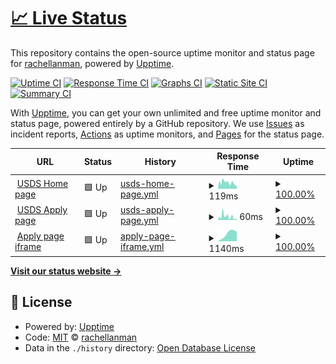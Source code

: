 # [📈 Live Status](https://rachellanman.github.io/website-monitoring)

This repository contains the open-source uptime monitor and status page for [rachellanman](https://rachellanman.github.io/website-monitoring), powered by [Upptime](https://github.com/upptime/upptime).

[![Uptime CI](https://github.com/rachellanman/website-monitoring/workflows/Uptime%20CI/badge.svg)](https://github.com/rachellanman/website-monitoring/actions?query=workflow%3A%22Uptime+CI%22)
[![Response Time CI](https://github.com/rachellanman/website-monitoring/workflows/Response%20Time%20CI/badge.svg)](https://github.com/rachellanman/website-monitoring/actions?query=workflow%3A%22Response+Time+CI%22)
[![Graphs CI](https://github.com/rachellanman/website-monitoring/workflows/Graphs%20CI/badge.svg)](https://github.com/rachellanman/website-monitoring/actions?query=workflow%3A%22Graphs+CI%22)
[![Static Site CI](https://github.com/rachellanman/website-monitoring/workflows/Static%20Site%20CI/badge.svg)](https://github.com/rachellanman/website-monitoring/actions?query=workflow%3A%22Static+Site+CI%22)
[![Summary CI](https://github.com/rachellanman/website-monitoring/workflows/Summary%20CI/badge.svg)](https://github.com/rachellanman/website-monitoring/actions?query=workflow%3A%22Summary+CI%22)

With [Upptime](https://upptime.js.org), you can get your own unlimited and free uptime monitor and status page, powered entirely by a GitHub repository. We use [Issues](https://github.com/rachellanman/website-monitoring/issues) as incident reports, [Actions](https://github.com/rachellanman/website-monitoring/actions) as uptime monitors, and [Pages](https://rachellanman.github.io/website-monitoring) for the status page.

<!--start: status pages-->
<!-- This summary is generated by Upptime (https://github.com/upptime/upptime) -->
<!-- Do not edit this manually, your changes will be overwritten -->
<!-- prettier-ignore -->
| URL | Status | History | Response Time | Uptime |
| --- | ------ | ------- | ------------- | ------ |
| <img alt="" src="https://icons.duckduckgo.com/ip3/www.usds.gov.ico" height="13"> [USDS Home page](https://www.usds.gov/) | 🟩 Up | [usds-home-page.yml](https://github.com/rachellanman/website-monitoring/commits/HEAD/history/usds-home-page.yml) | <details><summary><img alt="Response time graph" src="./graphs/usds-home-page/response-time-week.png" height="20"> 119ms</summary><br><a href="https://rachellanman.github.io/website-monitoring/history/usds-home-page"><img alt="Response time 119" src="https://img.shields.io/endpoint?url=https%3A%2F%2Fraw.githubusercontent.com%2Frachellanman%2Fwebsite-monitoring%2FHEAD%2Fapi%2Fusds-home-page%2Fresponse-time.json"></a><br><a href="https://rachellanman.github.io/website-monitoring/history/usds-home-page"><img alt="24-hour response time 99" src="https://img.shields.io/endpoint?url=https%3A%2F%2Fraw.githubusercontent.com%2Frachellanman%2Fwebsite-monitoring%2FHEAD%2Fapi%2Fusds-home-page%2Fresponse-time-day.json"></a><br><a href="https://rachellanman.github.io/website-monitoring/history/usds-home-page"><img alt="7-day response time 119" src="https://img.shields.io/endpoint?url=https%3A%2F%2Fraw.githubusercontent.com%2Frachellanman%2Fwebsite-monitoring%2FHEAD%2Fapi%2Fusds-home-page%2Fresponse-time-week.json"></a><br><a href="https://rachellanman.github.io/website-monitoring/history/usds-home-page"><img alt="30-day response time 119" src="https://img.shields.io/endpoint?url=https%3A%2F%2Fraw.githubusercontent.com%2Frachellanman%2Fwebsite-monitoring%2FHEAD%2Fapi%2Fusds-home-page%2Fresponse-time-month.json"></a><br><a href="https://rachellanman.github.io/website-monitoring/history/usds-home-page"><img alt="1-year response time 119" src="https://img.shields.io/endpoint?url=https%3A%2F%2Fraw.githubusercontent.com%2Frachellanman%2Fwebsite-monitoring%2FHEAD%2Fapi%2Fusds-home-page%2Fresponse-time-year.json"></a></details> | <details><summary><a href="https://rachellanman.github.io/website-monitoring/history/usds-home-page">100.00%</a></summary><a href="https://rachellanman.github.io/website-monitoring/history/usds-home-page"><img alt="All-time uptime 100.00%" src="https://img.shields.io/endpoint?url=https%3A%2F%2Fraw.githubusercontent.com%2Frachellanman%2Fwebsite-monitoring%2FHEAD%2Fapi%2Fusds-home-page%2Fuptime.json"></a><br><a href="https://rachellanman.github.io/website-monitoring/history/usds-home-page"><img alt="24-hour uptime 100.00%" src="https://img.shields.io/endpoint?url=https%3A%2F%2Fraw.githubusercontent.com%2Frachellanman%2Fwebsite-monitoring%2FHEAD%2Fapi%2Fusds-home-page%2Fuptime-day.json"></a><br><a href="https://rachellanman.github.io/website-monitoring/history/usds-home-page"><img alt="7-day uptime 100.00%" src="https://img.shields.io/endpoint?url=https%3A%2F%2Fraw.githubusercontent.com%2Frachellanman%2Fwebsite-monitoring%2FHEAD%2Fapi%2Fusds-home-page%2Fuptime-week.json"></a><br><a href="https://rachellanman.github.io/website-monitoring/history/usds-home-page"><img alt="30-day uptime 100.00%" src="https://img.shields.io/endpoint?url=https%3A%2F%2Fraw.githubusercontent.com%2Frachellanman%2Fwebsite-monitoring%2FHEAD%2Fapi%2Fusds-home-page%2Fuptime-month.json"></a><br><a href="https://rachellanman.github.io/website-monitoring/history/usds-home-page"><img alt="1-year uptime 100.00%" src="https://img.shields.io/endpoint?url=https%3A%2F%2Fraw.githubusercontent.com%2Frachellanman%2Fwebsite-monitoring%2FHEAD%2Fapi%2Fusds-home-page%2Fuptime-year.json"></a></details>
| <img alt="" src="https://icons.duckduckgo.com/ip3/www.usds.gov.ico" height="13"> [USDS Apply page](https://www.usds.gov/apply) | 🟩 Up | [usds-apply-page.yml](https://github.com/rachellanman/website-monitoring/commits/HEAD/history/usds-apply-page.yml) | <details><summary><img alt="Response time graph" src="./graphs/usds-apply-page/response-time-week.png" height="20"> 60ms</summary><br><a href="https://rachellanman.github.io/website-monitoring/history/usds-apply-page"><img alt="Response time 60" src="https://img.shields.io/endpoint?url=https%3A%2F%2Fraw.githubusercontent.com%2Frachellanman%2Fwebsite-monitoring%2FHEAD%2Fapi%2Fusds-apply-page%2Fresponse-time.json"></a><br><a href="https://rachellanman.github.io/website-monitoring/history/usds-apply-page"><img alt="24-hour response time 40" src="https://img.shields.io/endpoint?url=https%3A%2F%2Fraw.githubusercontent.com%2Frachellanman%2Fwebsite-monitoring%2FHEAD%2Fapi%2Fusds-apply-page%2Fresponse-time-day.json"></a><br><a href="https://rachellanman.github.io/website-monitoring/history/usds-apply-page"><img alt="7-day response time 60" src="https://img.shields.io/endpoint?url=https%3A%2F%2Fraw.githubusercontent.com%2Frachellanman%2Fwebsite-monitoring%2FHEAD%2Fapi%2Fusds-apply-page%2Fresponse-time-week.json"></a><br><a href="https://rachellanman.github.io/website-monitoring/history/usds-apply-page"><img alt="30-day response time 60" src="https://img.shields.io/endpoint?url=https%3A%2F%2Fraw.githubusercontent.com%2Frachellanman%2Fwebsite-monitoring%2FHEAD%2Fapi%2Fusds-apply-page%2Fresponse-time-month.json"></a><br><a href="https://rachellanman.github.io/website-monitoring/history/usds-apply-page"><img alt="1-year response time 60" src="https://img.shields.io/endpoint?url=https%3A%2F%2Fraw.githubusercontent.com%2Frachellanman%2Fwebsite-monitoring%2FHEAD%2Fapi%2Fusds-apply-page%2Fresponse-time-year.json"></a></details> | <details><summary><a href="https://rachellanman.github.io/website-monitoring/history/usds-apply-page">100.00%</a></summary><a href="https://rachellanman.github.io/website-monitoring/history/usds-apply-page"><img alt="All-time uptime 100.00%" src="https://img.shields.io/endpoint?url=https%3A%2F%2Fraw.githubusercontent.com%2Frachellanman%2Fwebsite-monitoring%2FHEAD%2Fapi%2Fusds-apply-page%2Fuptime.json"></a><br><a href="https://rachellanman.github.io/website-monitoring/history/usds-apply-page"><img alt="24-hour uptime 100.00%" src="https://img.shields.io/endpoint?url=https%3A%2F%2Fraw.githubusercontent.com%2Frachellanman%2Fwebsite-monitoring%2FHEAD%2Fapi%2Fusds-apply-page%2Fuptime-day.json"></a><br><a href="https://rachellanman.github.io/website-monitoring/history/usds-apply-page"><img alt="7-day uptime 100.00%" src="https://img.shields.io/endpoint?url=https%3A%2F%2Fraw.githubusercontent.com%2Frachellanman%2Fwebsite-monitoring%2FHEAD%2Fapi%2Fusds-apply-page%2Fuptime-week.json"></a><br><a href="https://rachellanman.github.io/website-monitoring/history/usds-apply-page"><img alt="30-day uptime 100.00%" src="https://img.shields.io/endpoint?url=https%3A%2F%2Fraw.githubusercontent.com%2Frachellanman%2Fwebsite-monitoring%2FHEAD%2Fapi%2Fusds-apply-page%2Fuptime-month.json"></a><br><a href="https://rachellanman.github.io/website-monitoring/history/usds-apply-page"><img alt="1-year uptime 100.00%" src="https://img.shields.io/endpoint?url=https%3A%2F%2Fraw.githubusercontent.com%2Frachellanman%2Fwebsite-monitoring%2FHEAD%2Fapi%2Fusds-apply-page%2Fuptime-year.json"></a></details>
| <img alt="" src="https://icons.duckduckgo.com/ip3/eop-fra.secure.force.com.ico" height="13"> [Apply page iframe](https://eop-fra.secure.force.com/digitalservice/) | 🟩 Up | [apply-page-iframe.yml](https://github.com/rachellanman/website-monitoring/commits/HEAD/history/apply-page-iframe.yml) | <details><summary><img alt="Response time graph" src="./graphs/apply-page-iframe/response-time-week.png" height="20"> 1140ms</summary><br><a href="https://rachellanman.github.io/website-monitoring/history/apply-page-iframe"><img alt="Response time 1140" src="https://img.shields.io/endpoint?url=https%3A%2F%2Fraw.githubusercontent.com%2Frachellanman%2Fwebsite-monitoring%2FHEAD%2Fapi%2Fapply-page-iframe%2Fresponse-time.json"></a><br><a href="https://rachellanman.github.io/website-monitoring/history/apply-page-iframe"><img alt="24-hour response time 1140" src="https://img.shields.io/endpoint?url=https%3A%2F%2Fraw.githubusercontent.com%2Frachellanman%2Fwebsite-monitoring%2FHEAD%2Fapi%2Fapply-page-iframe%2Fresponse-time-day.json"></a><br><a href="https://rachellanman.github.io/website-monitoring/history/apply-page-iframe"><img alt="7-day response time 1140" src="https://img.shields.io/endpoint?url=https%3A%2F%2Fraw.githubusercontent.com%2Frachellanman%2Fwebsite-monitoring%2FHEAD%2Fapi%2Fapply-page-iframe%2Fresponse-time-week.json"></a><br><a href="https://rachellanman.github.io/website-monitoring/history/apply-page-iframe"><img alt="30-day response time 1140" src="https://img.shields.io/endpoint?url=https%3A%2F%2Fraw.githubusercontent.com%2Frachellanman%2Fwebsite-monitoring%2FHEAD%2Fapi%2Fapply-page-iframe%2Fresponse-time-month.json"></a><br><a href="https://rachellanman.github.io/website-monitoring/history/apply-page-iframe"><img alt="1-year response time 1140" src="https://img.shields.io/endpoint?url=https%3A%2F%2Fraw.githubusercontent.com%2Frachellanman%2Fwebsite-monitoring%2FHEAD%2Fapi%2Fapply-page-iframe%2Fresponse-time-year.json"></a></details> | <details><summary><a href="https://rachellanman.github.io/website-monitoring/history/apply-page-iframe">100.00%</a></summary><a href="https://rachellanman.github.io/website-monitoring/history/apply-page-iframe"><img alt="All-time uptime 100.00%" src="https://img.shields.io/endpoint?url=https%3A%2F%2Fraw.githubusercontent.com%2Frachellanman%2Fwebsite-monitoring%2FHEAD%2Fapi%2Fapply-page-iframe%2Fuptime.json"></a><br><a href="https://rachellanman.github.io/website-monitoring/history/apply-page-iframe"><img alt="24-hour uptime 100.00%" src="https://img.shields.io/endpoint?url=https%3A%2F%2Fraw.githubusercontent.com%2Frachellanman%2Fwebsite-monitoring%2FHEAD%2Fapi%2Fapply-page-iframe%2Fuptime-day.json"></a><br><a href="https://rachellanman.github.io/website-monitoring/history/apply-page-iframe"><img alt="7-day uptime 100.00%" src="https://img.shields.io/endpoint?url=https%3A%2F%2Fraw.githubusercontent.com%2Frachellanman%2Fwebsite-monitoring%2FHEAD%2Fapi%2Fapply-page-iframe%2Fuptime-week.json"></a><br><a href="https://rachellanman.github.io/website-monitoring/history/apply-page-iframe"><img alt="30-day uptime 100.00%" src="https://img.shields.io/endpoint?url=https%3A%2F%2Fraw.githubusercontent.com%2Frachellanman%2Fwebsite-monitoring%2FHEAD%2Fapi%2Fapply-page-iframe%2Fuptime-month.json"></a><br><a href="https://rachellanman.github.io/website-monitoring/history/apply-page-iframe"><img alt="1-year uptime 100.00%" src="https://img.shields.io/endpoint?url=https%3A%2F%2Fraw.githubusercontent.com%2Frachellanman%2Fwebsite-monitoring%2FHEAD%2Fapi%2Fapply-page-iframe%2Fuptime-year.json"></a></details>

<!--end: status pages-->

[**Visit our status website →**](https://rachellanman.github.io/website-monitoring)

## 📄 License

- Powered by: [Upptime](https://github.com/upptime/upptime)
- Code: [MIT](./LICENSE) © [rachellanman](https://rachellanman.github.io/website-monitoring)
- Data in the `./history` directory: [Open Database License](https://opendatacommons.org/licenses/odbl/1-0/)
